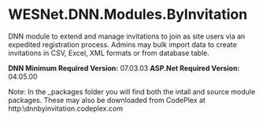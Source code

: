 # WESNet.DNN.Modules.ByInvitation
DNN module to extend and manage invitations to join as site users via an expedited registration process. Admins may bulk import data to create invitations in CSV, Excel, XML formats or from database table.

**DNN Minimum Required Version:** 07.03.03
**ASP.Net Required Version:** 04.05.00

Note: In the \_packages folder you will find both the intall and source module packages. These may also be downloaded from CodePlex at http:\\dnnbyinvitation.codeplex.com

